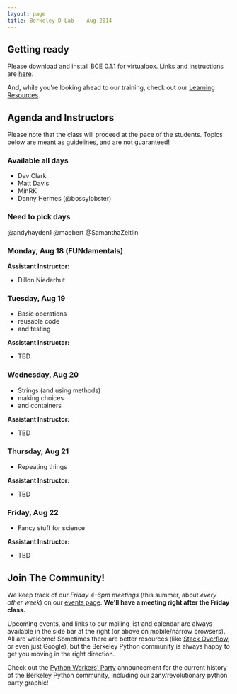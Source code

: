 ```yaml
---
layout: page
title: Berkeley D-Lab -- Aug 2014
---
```

## Getting ready

Please download and install BCE 0.1.1 for virtualbox. Links and instructions are
[here](http://collaboratool.berkeley.edu/using-virtualbox.html).

And, while you're looking ahead to our training, check out our [Learning
Resources](learning_resources.html).

## Agenda and Instructors

Please note that the class will proceed at the pace of the students. Topics
below are meant as guidelines, and are not guaranteed!

### Available all days

 - Dav Clark
 - Matt Davis
 - MinRK
 - Danny Hermes (@bossylobster)

### Need to pick days

@andyhayden1 @maebert @SamanthaZeitlin

### Monday, Aug 18 (FUNdamentals)

**Assistant Instructor:**

 - Dillon Niederhut

### Tuesday, Aug 19

 - Basic operations
 - reusable code
 - and testing

**Assistant Instructor:**

 - TBD

### Wednesday, Aug 20

 - Strings (and using methods)
 - making choices
 - and containers

**Assistant Instructor:**

 - TBD

### Thursday, Aug 21

 - Repeating things

**Assistant Instructor:**

 - TBD

### Friday, Aug 22

 - Fancy stuff for science

**Assistant Instructor:**

 - TBD

## Join The Community!

We keep track of our *Friday 4-6pm meetings* (this summer, about *every other
week*) on our [events page](/events). **We'll have a meeting right after the
Friday class.**

Upcoming events, and links to our mailing list and calendar are always available
in the side bar at the right (or above on mobile/narrow browsers). All are
welcome! Sometimes there are better resources (like [Stack
Overflow](http://stackoverflow.com), or even just Google), but the Berkeley
Python community is always happy to get you moving in the right direction.

Check out the [Python Workers'
Party](events/2014/01/24/python-workers-party-rally.html) announcement for the
current history of the Berkeley Python community, including our
zany/revolutionary python party graphic!
